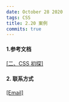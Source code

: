 ```yaml
---
date: October 28 2020
tags: CSS
title: 2.20 案例
commits: true
---
```



#### 1.参考文档

[[二、CSS 初探]](https://web-dolphin.github.io/2020/10/28/CSS/Tutorial/%E4%BA%8C%E3%80%81CSS%20%E5%88%9D%E6%8E%A2/)

#### 2. 联系方式

[[Email]](yuanmin8888@outlook.com)
